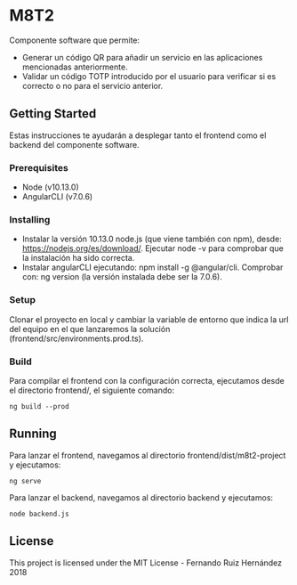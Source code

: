 # M8T2
Componente software que permite:
* Generar un código QR para añadir un servicio en las aplicaciones mencionadas anteriormente.
* Validar un código TOTP introducido por el usuario para verificar si es correcto o no para el servicio anterior.


## Getting Started

Estas instrucciones te ayudarán a desplegar tanto el frontend como el backend del componente software.

### Prerequisites

* Node (v10.13.0)
* AngularCLI (v7.0.6) 

### Installing

* Instalar la versión 10.13.0 node.js (que viene también con npm), desde: https://nodejs.org/es/download/. Ejecutar node -v para comprobar que la instalación ha sido correcta.
* Instalar angularCLI ejecutando: npm install -g @angular/cli. Comprobar con: ng version (la versión instalada debe ser la 7.0.6).

### Setup

Clonar el proyecto en local y cambiar la variable de entorno que indica la url del equipo en el que lanzaremos la solución (frontend/src/environments.prod.ts).

### Build

Para compilar el frontend con la configuración correcta, ejecutamos desde el directorio frontend/, el siguiente comando:
```
ng build --prod
```

## Running

Para lanzar el frontend, navegamos al directorio frontend/dist/m8t2-project y ejecutamos:
```
ng serve
```

Para lanzar el backend, navegamos al directorio backend y ejecutamos:
```
node backend.js
```

## License

This project is licensed under the MIT License - Fernando Ruiz Hernández 2018
